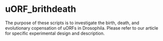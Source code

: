 # uORF_brithdeath
The purpose of these scripts is to investigate the birth, death, and evolutionary copensation of uORFs in Drosophila. Please refer to our article for specific experimental design and description.
